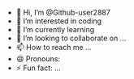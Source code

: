 - 👋 Hi, I’m @Github-user2887
- 👀 I’m interested in coding 
- 🌱 I’m currently learning 
- 💞️ I’m looking to collaborate on ...
- 📫 How to reach me ...
- 😄 Pronouns: 
- ⚡ Fun fact: ...

<!---
Github-user2887/Github-user2887 is a ✨ special ✨ repository because its `README.md` (this file) appears on your GitHub profile.
You can click the Preview link to take a look at your changes.
--->
